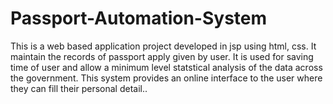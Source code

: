 # Passport-Automation-System
This is a web based application project developed in jsp  using html, css. It maintain the records of passport apply given by user. It is used for saving time of user and allow a minimum level statstical analysis of the data across the government. This system provides an online interface to the user where they can fill their personal detail.. 

